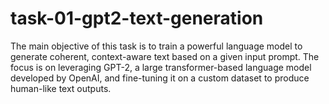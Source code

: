 # task-01-gpt2-text-generation
The main objective of this task is to train a powerful language model to generate coherent, context-aware text based on a given input prompt. The focus is on leveraging GPT-2, a large transformer-based language model developed by OpenAI, and fine-tuning it on a custom dataset to produce human-like text outputs.
